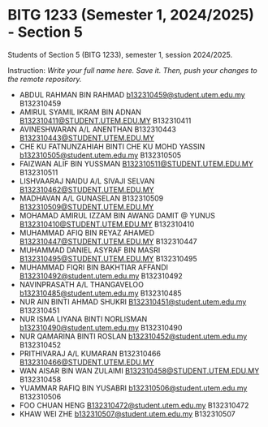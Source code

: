 # BITG 1233 (Semester 1, 2024/2025) - Section 5
Students of Section 5 (BITG 1233), semester 1, session 2024/2025.

Instruction: _Write your full name here. Save it. Then, push your changes to the remote repository._ 

- ABDUL RAHMAN BIN RAHMAD b132310459@student.utem.edu.my B132310459
- AMIRUL SYAMIL IKRAM BIN ADNAN B132310411@STUDENT.UTEM.EDU.MY B132310411
- AVINESHWARAN A/L ANENTHAN B132310443 B132310443@STUDENT.UTEM.EDU.MY
- CHE KU FATNUNZAHIAH BINTI CHE KU MOHD YASSIN b132310505@student.utem.edu.my B132310505
- FAIZWAN ALIF BIN YUSSMAN B132310511@STUDENT.UTEM.EDU.MY B132310511
- LISHVAARAJ NAIDU A/L SIVAJI SELVAN B132310462@STUDENT.UTEM.EDU.MY
- MADHAVAN A/L GUNASELAN B132310509 B132310509@STUDENT.UTEM.EDU.MY
- MOHAMAD AMIRUL IZZAM BIN AWANG DAMIT @ YUNUS B132310410@STUDENT.UTEM.EDU.MY B132310410 
- MUHAMMAD AFIQ BIN REYAZ AHAMED B132310447@STUDENT.UTEM.EDU.MY B132310447
- MUHAMMAD DANIEL ASYRAF BIN MASRI B132310495@STUDENT.UTEM.EDU.MY B132310495
- MUHAMMAD FIQRI BIN BAKHTIAR AFFANDI B132310492@student.utem.edu.my B132310492
- NAVINPRASATH A/L THANGAVELOO b132310485@student.utem.edu.my B132310485
- NUR AIN BINTI AHMAD SHUKRI B132310451@student.utem.edu.my B132310451
- NUR ISMA LIYANA BINTI NORLISMAN b132310490@student.utem.edu.my B132310490
- NUR QAMARINA BINTI ROSLAN b132310452@student.utem.edu.my B132310452
- PRITHIVARAJ A/L KUMARAN B132310466 B132310466@STUDENT.UTEM.EDU.MY
- WAN AISAR BIN WAN ZULAIMI B132310458@STUDENT.UTEM.EDU.MY B132310458
- YUAMMAR RAFIQ BIN YUSABRI b132310506@student.utem.edu.my B132310506
- FOO CHUAN HENG B132310472@student.utem.edu.my B132310472
- KHAW WEI ZHE b132310507@student.utem.edu.my B132310507
